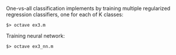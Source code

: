 One-vs-all classification implements by training multiple regularized regression classifiers, 
one for each of K classes:

    $> octave ex3.m


Training neural network:

    $> octave ex3_nn.m

